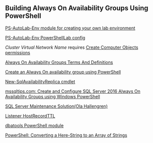 Building Always On Availability Groups Using PowerShell
-------------------------------------------------------

[PS-AutoLab-Env module for creating your own lab environment](https://github.com/pluralsight/PS-AutoLab-Env)

[PS-AutoLab-Env PowerShellLab config](https://github.com/pluralsight/PS-AutoLab-Env/blob/master/Configurations/PowerShellLab/Instructions.md)

*Cluster Virtual Network Name* requires [Create Computer Objects permissions](https://robertsmit.wordpress.com/2012/06/26/cluster-network-name-resource-failed-to-create-its-associated-computer-object-in-domain/)

[Always On Availability Groups Terms And Definitions](https://docs.microsoft.com/en-us/sql/database-engine/availability-groups/windows/always-on-availability-groups-sql-server?view=sql-server-ver15#TermsAndDefinitions)

[Create an Always On availability group using PowerShell](https://docs.microsoft.com/en-us/sql/database-engine/availability-groups/windows/create-an-availability-group-sql-server-powershell?view=sql-server-ver15)

[New-SqlAvailabilityReplica cmdlet](https://docs.microsoft.com/en-us/powershell/module/sqlserver/new-sqlavailabilityreplica?view=sqlserver-ps)

[mssqltips.com: Create and Configure SQL Server 2016 Always On Availability Groups using Windows PowerShell](https://www.mssqltips.com/sqlservertip/5012/create-and-configure-sql-server-2016-always-on-availability-groups-using-windows-powershell/)

[SQL Server Maintenance Solution(Ola Hallengren)](https://ola.hallengren.com/)

[Listener HostRecordTTL](https://docs.microsoft.com/en-us/sql/database-engine/availability-groups/windows/create-or-configure-an-availability-group-listener-sql-server?view=sql-server-2017#HostRecordTTL)

[dbatools PowerShell module](https://dbatools.io)

[PowerShell: Converting a Here-String to an Array of Strings](https://gallery.technet.microsoft.com/scriptcenter/Tip-of-the-Week-Converting-221aab3f)
